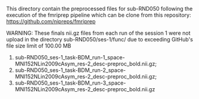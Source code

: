 This directory contain the preprocessed files for sub-RND050 following the execution of the fmriprep pipeline which can be clone from this repository: https://github.com/nipreps/fmriprep

WARNING: These finals nii.gz files from each run of the session 1 were not upload in the directory sub-RND050/ses-1/func/ due to exceeding GitHub's file size limit of 100.00 MB 
  1) sub-RND050_ses-1_task-BDM_run-1_space-MNI152NLin2009cAsym_res-2_desc-preproc_bold.nii.gz;
  2) sub-RND050_ses-1_task-BDM_run-2_space-MNI152NLin2009cAsym_res-2_desc-preproc_bold.nii.gz; 
  3) sub-RND050_ses-1_task-BDM_run-3_space-MNI152NLin2009cAsym_res-2_desc-preproc_bold.nii.gz
